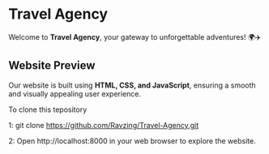 # Travel Agency

Welcome to **Travel Agency**, your gateway to unforgettable adventures! 🌍✈️

## Website Preview

Our website is built using **HTML, CSS, and JavaScript**, ensuring a smooth and visually appealing user experience.

To clone this tepository

1: git clone https://github.com/Ravzing/Travel-Agency.git

2: Open http://localhost:8000 in your web browser to explore the website.
